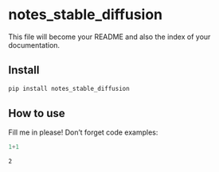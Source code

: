 # notes_stable_diffusion

<!-- WARNING: THIS FILE WAS AUTOGENERATED! DO NOT EDIT! -->

This file will become your README and also the index of your
documentation.

## Install

``` sh
pip install notes_stable_diffusion
```

## How to use

Fill me in please! Don’t forget code examples:

``` python
1+1
```

    2
